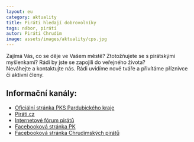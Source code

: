```yaml
---
layout: eu
category: aktuality
title: Piráti hledají dobrovolníky
tags: nábor, piráti
autor: Piráti Chrudim
image: assets/images/aktuality/cps.jpg
---
```


Zajímá Vás, co se děje ve Vašem městě? Ztotožňujete se s pirátskými myšlenkami? Rádi by jste se zapojili do veřejného života?  
Neváhejte a kontaktujte nás. Rádi uvidíme nové tváře a přivítáme příznivce či aktivní členy.

Informační kanály:
------------------
* [Oficiální stránka PKS Pardubického kraje][1]
* [Piráti.cz][2]
* [Internetové fórum pirátů][3]
* [Facebooková stránka PK][4]
* [Facebooková stránka Chrudimských pirátů][5]

[1]: https://www.pirati.cz/regiony/pardubicko/start
[2]: https://www.pirati.cz
[3]: https://forum.pirati.cz
[4]: https://www.facebook.com/pages/Pir%C3%A1ti-Pardubick%C3%BD-kraj/161396423900274?ref=ts&fref=ts
[5]: https://www.facebook.com/CeskaPiratskaStranaChrudim?fref=ts
